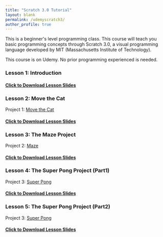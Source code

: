 ```yaml
---
title: "Scratch 3.0 Tutorial"
layout: blank
permalink: /udemyscratch3/
author_profile: true
---
```



This is a beginner's level programming class. This course will teach you basic programming concepts through Scratch 3.0, a visual programming language developed by MIT (Massachusetts Institute of Technology).   

This course is on Udemy. No prior programming experienced is needed.


### Lesson 1: Introduction


#### [Click to Download Lesson Slides](/assets/docs/scratch1.pdf)   

### Lesson 2: Move the Cat

Project 1: [Move the Cat](https://scratch.mit.edu/projects/410129679)
#### [Click to Download Lesson Slides](/assets/docs/scratch1.pdf)   

### Lesson 3: The Maze Project

Project 2: [Maze](https://scratch.mit.edu/projects/404731903)
#### [Click to Download Lesson Slides](/assets/docs/scratch2.pdf)   

### Lesson 4: The Super Pong Project (Part1)

Project 3: [Super Pong](https://scratch.mit.edu/projects/413033160)
#### [Click to Download Lesson Slides](/assets/docs/scratch3.pdf)   

### Lesson 5: The Super Pong Project (Part2)

Project 3: [Super Pong](https://scratch.mit.edu/projects/413033160)
#### [Click to Download Lesson Slides](/assets/docs/scratch4.pdf)   
